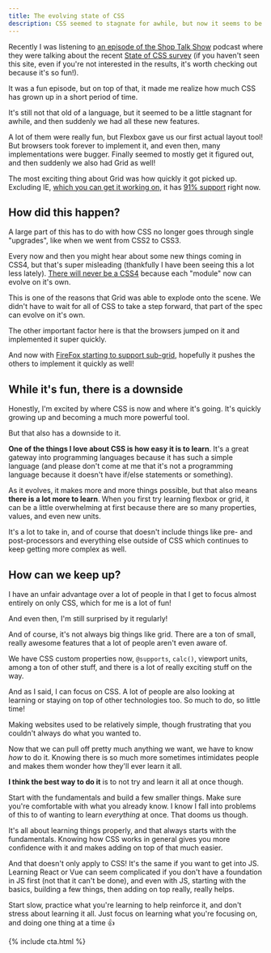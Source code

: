 ```yaml
---
title: The evolving state of CSS
description: CSS seemed to stagnate for awhile, but now it seems to be evolving at an incredible rate. How do we keep up?
---
```


Recently I was listening to [an episode of the Shop Talk Show](https://shoptalkshow.com/episodes/368/) podcast where they were talking about the recent [State of CSS survey](https://stateofcss.com/) (if you haven't seen this site, even if you're not interested in the results, it's worth checking out because it's so fun!).

It was a fun episode, but on top of that, it made me realize how much CSS has grown up in a short period of time.

It's still not that old of a language, but it seemed to be a little stagnant for awhile, and then suddenly we had all these new features.

<!--more-->

A lot of them were really fun, but Flexbox gave us our first actual layout tool! But browsers took forever to implement it, and even then, many implementations were bugger.
Finally seemed to mostly get it figured out, and then suddenly we also had Grid as well!

The most exciting thing about Grid was how quickly it got picked up. Excluding IE, [which you can get it working on](https://css-tricks.com/css-grid-in-ie-debunking-common-ie-grid-misconceptions/), it has [91% support](https://caniuse.com/#search=grid) right now.

## How did this happen?

A large part of this has to do with how CSS no longer goes through single "upgrades", like when we went from CSS2 to CSS3.

Every now and then you might hear about some new things coming in CSS4, but that's super misleading (thankfully I have been seeing this a lot less lately). [There will never be a CSS4](https://www.youtube.com/watch?v=LEePcZuXCZs) because each "module" now can evolve on it's own.

This is one of the reasons that Grid was able to explode onto the scene. We didn't have to wait for all of CSS to take a step forward, that part of the spec can evolve on it's own.

The other important factor here is that the browsers jumped on it and implemented it super quickly.

And now with [FireFox starting to support sub-grid](https://caniuse.com/#search=subgrid), hopefully it pushes the others to implement it quickly as well!

## While it's fun, there is a downside

Honestly, I'm excited by where CSS is now and where it's going. It's quickly growing up and becoming a much more powerful tool.

But that also has a downside to it.

**One of the things I love about CSS is how easy it is to learn**. It's a great gateway into programming languages because it has such a simple language (and please don't come at me that it's not a programming language because it doesn't have if/else statements or something).

As it evolves, it makes more and more things possible, but that also means **there is a lot more to learn**. When you first try learning flexbox or grid, it can be a little overwhelming at first because there are so many properties, values, and even new units.

It's a lot to take in, and of course that doesn't include things like pre- and post-processors and everything else outside of CSS which continues to keep getting more complex as well.

## How can we keep up?

I have an unfair advantage over a lot of people in that I get to focus almost entirely on only CSS, which for me is a lot of fun!

And even then, I'm still surprised by it regularly!

And of course, it's not always big things like grid. There are a ton of small, really awesome features that a lot of people aren't even aware of.

We have CSS custom properties now, `@supports`, `calc()`, viewport units, among a ton of other stuff, and there is a lot of really exciting stuff on the way.

And as I said, I can focus on CSS. A lot of people are also looking at learning or staying on top of other technologies too. So much to do, so little time!

Making websites used to be relatively simple, though frustrating that you couldn't always do what you wanted to.

Now that we can pull off pretty much anything we want, we have to know _how_ to do it. Knowing there is so much more sometimes intimidates people and makes them wonder how they'll ever learn it all.

**I think the best way to do it** is to not try and learn it all at once though.

Start with the fundamentals and build a few smaller things. Make sure you're comfortable with what you already know. I know I fall into problems of this to of wanting to learn _everything_ at once. That dooms us though.

It's all about learning things properly, and that always starts with the fundamentals. Knowing how CSS works in general gives you more confidence with it and makes adding on top of that much easier.

And that doesn't only apply to CSS! It's the same if you want to get into JS. Learning React or Vue can seem complicated if you don't have a foundation in JS first (not that it can't be done), and even with JS, starting with the basics, building a few things, then adding on top really, really helps.

Start slow, practice what you're learning to help reinforce it, and don't stress about learning it all. Just focus on learning what you're focusing on, and doing one thing at a time 👍

{% include cta.html %}
